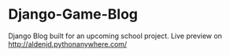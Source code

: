 # Django-Game-Blog
Django Blog built for an upcoming school project.
Live preview on http://aldenjd.pythonanywhere.com/
